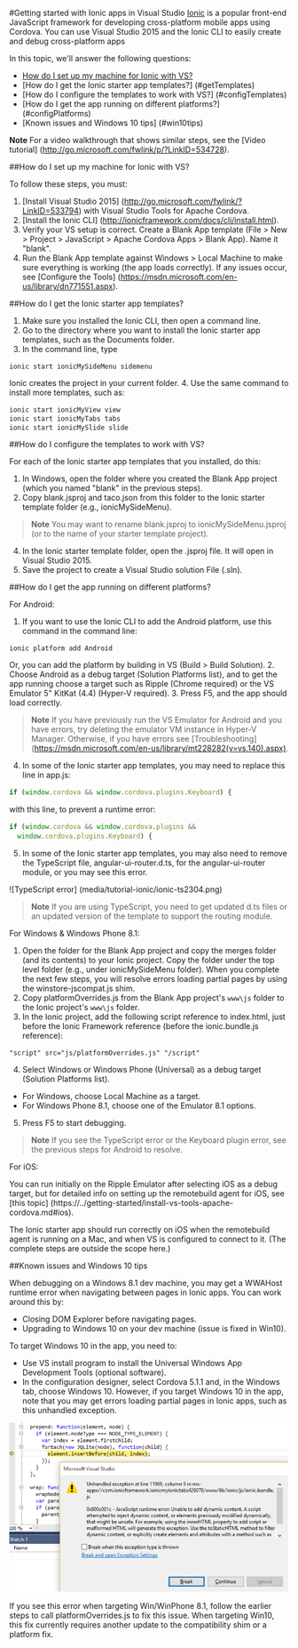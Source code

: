 <properties pageTitle="Getting started with Ionic apps in Visual Studio"
  description="This is an article on ionic tutorial"
  services=""
  documentationCenter=""
  authors="bursteg" />

#Getting started with Ionic apps in Visual Studio
[Ionic](http://www.ionicframework.com) is a popular front-end JavaScript framework for developing cross-platform mobile apps using Cordova. You can use Visual Studio 2015 and the Ionic CLI to easily create and debug cross-platform apps

In this topic, we'll answer the following questions:

- [How do I set up my machine for Ionic with VS?](#getStarted)
- [How do I get the Ionic starter app templates?] (#getTemplates)
- [How do I configure the templates to work with VS?] (#configTemplates)
- [How do I get the app running on different platforms?] (#configPlatforms)
- [Known issues and Windows 10 tips] (#win10tips)

**Note** For a video walkthrough that shows similar steps, see the [Video tutorial] (http://go.microsoft.com/fwlink/p/?LinkID=534728).

##<a name="getStarted"></a>How do I set up my machine for Ionic with VS?

To follow these steps, you must:

1. [Install Visual Studio 2015] (http://go.microsoft.com/fwlink/?LinkID=533794) with Visual Studio Tools for Apache Cordova.
2. [Install the Ionic CLI] (http://ionicframework.com/docs/cli/install.html).
3. Verify your VS setup is correct. Create a Blank App template (File > New > Project > JavaScript > Apache Cordova Apps > Blank App). Name it "blank".
4. Run the Blank App template against Windows > Local Machine to make sure everything is working (the app loads correctly). If any issues occur, see [Configure the Tools] (https://msdn.microsoft.com/en-us/library/dn771551.aspx).  

##<a name="getTemplates"></a>How do I get the Ionic starter app templates?

1. Make sure you installed the Ionic CLI, then open a command line.
2. Go to the directory where you want to install the Ionic starter app templates, such as the Documents folder.
3. In the command line, type

  ~~~~~~~~~~~~~~~~~~~~~~~
  ionic start ionicMySideMenu sidemenu
  ~~~~~~~~~~~~~~~~~~~~~~~

  Ionic creates the project in your current folder.
4. Use the same command to install more templates, such as:

  ~~~~~~~~~~~~~~~~~~~~~~~
  ionic start ionicMyView view
  ionic start ionicMyTabs tabs
  ionic start ionicMySlide slide
  ~~~~~~~~~~~~~~~~~~~~~~~

##<a name="configTemplates"></a>How do I configure the templates to work with VS?

For each of the Ionic starter app templates that you installed, do this:

1. In Windows, open the folder where you created the Blank App project (which you named "blank" in the previous steps).
2. Copy blank.jsproj and taco.json from this folder to the Ionic starter template folder (e.g., ionicMySideMenu).

  > **Note** You may want to rename blank.jsproj to ionicMySideMenu.jsproj (or to the name of your starter template project).
4. In the Ionic starter template folder, open the .jsproj file. It will open in Visual Studio 2015.
5. Save the project to create a Visual Studio solution File (.sln).

##<a name="configPlatforms"></a>How do I get the app running on different platforms?

For Android:

1. If you want to use the Ionic CLI to add the Android platform, use this command in the command line:

  ~~~~~~~~~~~~~~~~~~~~~~~
  ionic platform add Android
  ~~~~~~~~~~~~~~~~~~~~~~~

  Or, you can add the platform by building in VS (Build > Build Solution).
2. Choose Android as a debug target (Solution Platforms list), and to get the app running choose a target such as Ripple (Chrome required) or the VS Emulator 5" KitKat (4.4) (Hyper-V required).
3. Press F5, and the app should load correctly.

  > **Note** If you have previously run the VS Emulator for Android and you have errors, try deleting the emulator VM instance in Hyper-V Manager. Otherwise, if you have errors see [Troubleshooting] (https://msdn.microsoft.com/en-us/library/mt228282(v=vs.140).aspx).
4. In some of the Ionic starter app templates, you may need to replace this line in app.js:

  ```JavaScript
  if (window.cordova && window.cordova.plugins.Keyboard) {
  ```
with this line, to prevent a runtime error:

  ```JavaScript
  if (window.cordova && window.cordova.plugins &&
    window.cordova.plugins.Keyboard) {
  ```
5. In some of the Ionic starter app templates, you may also need to remove the TypeScript file, angular-ui-router.d.ts, for the angular-ui-router module, or you may see this error.

![TypeScript error] (media/tutorial-ionic/ionic-ts2304.png)

  > **Note** If you are using TypeScript, you need to get updated d.ts files or an updated version of the template to support the routing module.

For Windows & Windows Phone 8.1:

1. Open the folder for the Blank App project and copy the merges folder (and its contents) to your Ionic project. Copy the folder under the top level folder (e.g., under ionicMySideMenu folder). When you complete the next few steps, you will resolve errors loading partial pages by using the winstore-jscompat.js shim.
2. Copy platformOverrides.js from the Blank App project's `www\js` folder to the Ionic project's `www\js` folder.
3. In the Ionic project, add the following script reference to index.html, just before the Ionic Framework reference (before the ionic.bundle.js reference):

  ~~~~~~~~~~~~~~~~~~~~~~~
  "script" src="js/platformOverrides.js" "/script"
  ~~~~~~~~~~~~~~~~~~~~~~~

4. Select Windows or Windows Phone (Universal) as a debug target (Solution Platforms list).
* For Windows, choose Local Machine as a target.
* For Windows Phone 8.1, choose one of the Emulator 8.1 options.
5. Press F5 to start debugging.

  > **Note** If you see the TypeScript error or the Keyboard plugin error, see the previous steps for Android to resolve.

For iOS:

You can run initially on the Ripple Emulator after selecting iOS as a debug target, but for detailed info on setting up the remotebuild agent for iOS, see [this topic] (https://../getting-started/install-vs-tools-apache-cordova.md#ios).

The Ionic starter app should run correctly on iOS when the remotebuild agent is running on a Mac, and when VS is configured to connect to it. (The complete steps are outside the scope here.)

##<a name="win10tips"></a>Known issues and Windows 10 tips

When debugging on a Windows 8.1 dev machine, you may get a WWAHost runtime error when navigating between pages in Ionic apps. You can work around this by:
* Closing DOM Explorer before navigating pages.
* Upgrading to Windows 10 on your dev machine (issue is fixed in Win10).

To target Windows 10 in the app, you need to:
* Use VS install program to install the Universal Windows App Development Tools (optional software).
* In the configuration designer, select Cordova 5.1.1 and, in the Windows tab, choose Windows 10.
However, if you target Windows 10 in the app, note that you may get errors loading partial pages in Ionic apps, such as this unhandled exception.

![unhandled exception](media/tutorial-ionic/ionic-unhandled-exception.png)

If you see this error when targeting Win/WinPhone 8.1, follow the earlier steps to call platformOverrides.js to fix this issue. When targeting Win10, this fix currently requires another update to the compatibility shim or a platform fix.
